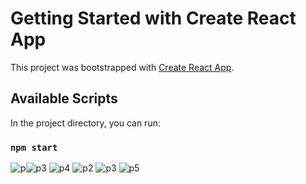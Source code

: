 # Getting Started with Create React App

This project was bootstrapped with [Create React App](https://github.com/facebook/create-react-app).

## Available Scripts

In the project directory, you can run:

### `npm start`
![p](https://user-images.githubusercontent.com/54284123/189127243-19171046-ad1a-467c-b693-3ba2faf36986.png)![p3](https://user-images.githubusercontent.com/54284123/189127476-0a65a397-0f2c-4cd3-90d7-aaae550e5dab.png)
![p4](https://user-images.githubusercontent.com/54284123/189127722-152fe64d-5f8f-4bbc-9c1d-b33a641dfd74.png)
![p2](https://user-images.githubusercontent.com/54284123/189127763-30f26756-f77e-49af-bd54-079aa786d26a.png)
![p3](https://user-images.githubusercontent.com/54284123/189127772-be327b1c-8a24-4a4b-88c4-efe69dff399b.png)
![p5](https://user-images.githubusercontent.com/54284123/189127778-51b1584d-3b0a-46f2-b97c-ccf90828e2cc.png)
